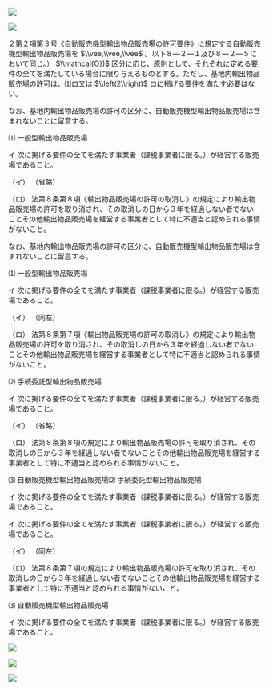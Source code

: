 ![](https://www.nta.go.jp/tmp/604a77d2-4be9-4530-92bb-c8d0d3a242d9/images/327a7d52ea54d08a44d85467933714944a7a17bff0a9b800295b3ce6ee7c2594.jpg)

![](https://www.nta.go.jp/tmp/604a77d2-4be9-4530-92bb-c8d0d3a242d9/images/2e7eb67c831a692dbd55b00783a93b2027aa08c36dd5c173bf9a08e48a0014d6.jpg)

２第２項第３号《自動販売機型輸出物品販売場の許可要件》に規定する自動販売機型輸出物品販売場を $\\vee,\\vee,\\vee$ 。以下８―２―１及び８―２―５において同じ。） $\\mathcal{O})$ 区分に応じ、原則として、それぞれに定める要件の全てを満たしている場合に限り与えるものとする。ただし、基地内輸出物品販売場の許可は、⑴ロ又は $\\left(2\\right)$ ロに掲げる要件を満たす必要はない。

なお、基地内輸出物品販売場の許可の区分に、自動販売機型輸出物品販売場は含まれないことに留意する。

⑴ 一般型輸出物品販売場

イ 次に掲げる要件の全てを満たす事業者（課税事業者に限る。）が経営する販売場であること。

（イ） （省略）

（ロ） 法第８条第８項《輸出物品販売場の許可の取消し》の規定により輸出物品販売場の許可を取り消され、その取消しの日から３年を経過しない者でないことその他輸出物品販売場を経営する事業者として特に不適当と認められる事情がないこと。

なお、基地内輸出物品販売場の許可の区分に、自動販売機型輸出物品販売場は含まれないことに留意する。

⑴ 一般型輸出物品販売場

イ 次に掲げる要件の全てを満たす事業者（課税事業者に限る。）が経営する販売場であること。

（イ） （同左）

（ロ） 法第８条第７項《輸出物品販売場の許可の取消し》の規定により輸出物品販売場の許可を取り消され、その取消しの日から３年を経過しない者でないことその他輸出物品販売場を経営する事業者として特に不適当と認められる事情がないこと。

⑵ 手続委託型輸出物品販売場

イ 次に掲げる要件の全てを満たす事業者（課税事業者に限る。）が経営する販売場であること。

（イ） （省略）

（ロ） 法第８条第８項の規定により輸出物品販売場の許可を取り消され、その取消しの日から３年を経過しない者でないことその他輸出物品販売場を経営する事業者として特に不適当と認められる事情がないこと。

⑶ 自動販売機型輸出物品販売場⑵ 手続委託型輸出物品販売場

イ 次に掲げる要件の全てを満たす事業者（課税事業者に限る。）が経営する販売場であること。

イ 次に掲げる要件の全てを満たす事業者（課税事業者に限る。）が経営する販売場であること。

（イ） （同左）

（ロ） 法第８条第７項の規定により輸出物品販売場の許可を取り消され、その取消しの日から３年を経過しない者でないことその他輸出物品販売場を経営する事業者として特に不適当と認められる事情がないこと。

⑶ 自動販売機型輸出物品販売場

イ 次に掲げる要件の全てを満たす事業者（課税事業者に限る。）が経営する販売場であること。

![](https://www.nta.go.jp/tmp/604a77d2-4be9-4530-92bb-c8d0d3a242d9/images/aaad789c1a2dd9e4e26bf0cf7f07b3bb21003d2c6a9f011e9bd350e06a82626b.jpg)

![](https://www.nta.go.jp/tmp/604a77d2-4be9-4530-92bb-c8d0d3a242d9/images/cbe8a58445f910f240e05b058f8ce66ec2246176f5375245db8436c2e3f88ebd.jpg)

![](https://www.nta.go.jp/tmp/604a77d2-4be9-4530-92bb-c8d0d3a242d9/images/d06698cf26542cea6316fdf9eb2b2c07c6f83ff47b35edbcd6265cf67aaffc0a.jpg)